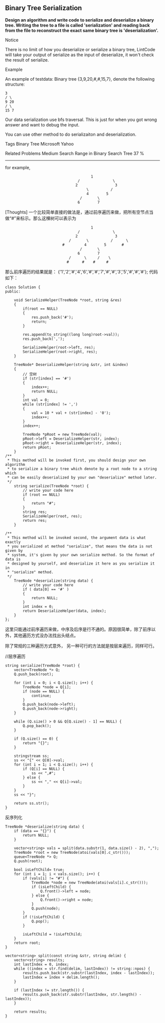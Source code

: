 ## Binary Tree Serialization ##

**Design an algorithm and write code to serialize and deserialize a binary tree. Writing the tree to a file is called 'serialization' and reading back from the file to reconstruct the exact same binary tree is 'deserialization'.**

Notice

There is no limit of how you deserialize or serialize a binary tree, LintCode will take your output of serialize as the input of deserialize, it won't check the result of serialize.

Example

An example of testdata: Binary tree {3,9,20,#,#,15,7}, denote the following structure:

	3
	/ \
	9 20
	/ \
	15 7
Our data serialization use bfs traversal. This is just for when you got wrong answer and want to debug the input.

You can use other method to do serializaiton and deserialization.

Tags 
Binary Tree Microsoft Yahoo

Related Problems 
Medium Search Range in Binary Search Tree 37 %

----------

for example,

                                           1
                                     /               \
                                    2                 3
                                         \          /     
                                         4        5     
                                      /       \
                                     6        7
[Thoughts]
一个比较简单直接的做法是，通过前序遍历来做，把所有空节点当做“#”来标示。那么这棵树可以表示为

                                           1
                                     /               \
                                    2                 3
                                 /       \          /      \
                              #         4        5       #
                                      /       \
                                     6        7
                                 /      \     /    \
                                #      #    #     #
那么前序遍历的结果就是： {'1','2','#','4','6','#','#','7','#','#','3','5','#','#','#'}; 代码如下：

	class Solution {
	public:
	
		void SerializeHelper(TreeNode *root, string &res)  
		{  
		    if(root == NULL)  
		    {  
		        res.push_back('#');  
		        return;  
		    }
		
		    res.append(to_string((long long)root->val));  
		    res.push_back(',');
		
		    SerializeHelper(root->left, res);  
		    SerializeHelper(root->right, res);  
		}
	
		TreeNode* DeserializeHelper(string &str, int &index)   
		{  
		    // 空树  
		    if (str[index] == '#')   
		    {  
		        index++;  
		        return NULL;  
		    }  
		    int val = 0;  
		    while (str[index] != ',')   
		    {  
		        val = 10 * val + (str[index] - '0');  
		        index++;  
		    }  
		    index++;
		
		    TreeNode *pRoot = new TreeNode(val);  
		    pRoot->left = DeserializeHelper(str, index);  
		    pRoot->right = DeserializeHelper(str, index); 
		    return pRoot;  
		}  
	/**
	 * This method will be invoked first, you should design your own algorithm 
	 * to serialize a binary tree which denote by a root node to a string which
	 * can be easily deserialized by your own "deserialize" method later.
	 */
		string serialize(TreeNode *root) {
		    // write your code here
		    if (root == NULL)   
		    {  
		        return "#";  
		    }  
		    string res;  
		    SerializeHelper(root, res);  
		    return res;  
		}
	
	/**
	 * This method will be invoked second, the argument data is what exactly
	 * you serialized at method "serialize", that means the data is not given by
	 * system, it's given by your own serialize method. So the format of data is
	 * designed by yourself, and deserialize it here as you serialize it in 
	 * "serialize" method.
	 */
		TreeNode *deserialize(string data) {
		    // write your code here
		    if ( data[0] == '#' )   
		    {  
		        return NULL;  
		    }  
		    int index = 0;
		    return DeserializeHelper(data, index);  
		}
	};
这里只能通过前序遍历来做，中序及后序是行不通的。原因很简单，除了前序以外，其他遍历方式没办法找出头结点。

除了常规的三种遍历方式意外， 另一种可行的方法就是按层来遍历，同样可行。

//层序遍历

	string serialize(TreeNode *root) {
	    vector<TreeNode *> Q;
	    Q.push_back(root);
	
	    for (int i = 0; i < Q.size(); i++) {
	        TreeNode *node = Q[i];
	        if (node == NULL) {
	            continue;
	        }
	        Q.push_back(node->left);
	        Q.push_back(node->right);
	    }
	
	    while (Q.size() > 0 && Q[Q.size() - 1] == NULL) {
	        Q.pop_back();
	    }
	
	    if (Q.size() == 0) {
	        return "{}";
	    }
	
	    stringstream ss;
	    ss << "{" << Q[0]->val;
	    for (int i = 1; i < Q.size(); i++) {
	        if (Q[i] == NULL) {
	            ss << ",#";
	        } else {
	            ss << "," << Q[i]->val;
	        }
	    }
	    ss << "}";
	
	    return ss.str(); 
	}

反序列化

	TreeNode *deserialize(string data) {
	    if (data == "{}") {
	        return NULL;
	    }
	
	    vector<string> vals = split(data.substr(1, data.size() - 2), ",");
	    TreeNode *root = new TreeNode(atoi(vals[0].c_str()));
	    queue<TreeNode *> Q;
	    Q.push(root);
	
	    bool isLeftChild= true;
	    for (int i = 1; i < vals.size(); i++) {
	        if (vals[i] != "#") {
	            TreeNode *node = new TreeNode(atoi(vals[i].c_str()));
	            if (isLeftChild) {
	                Q.front()->left = node;
	            } else {
	                Q.front()->right = node;
	            }
	            Q.push(node);
	        }
	        if (!isLeftChild) {
	            Q.pop();
	        }
	
	        isLeftChild = !isLeftChild; 
	    }
	    return root;
	}

	vector<string> split(const string &str, string delim) {
	    vector<string> results;
	    int lastIndex = 0, index;
	    while ((index = str.find(delim, lastIndex)) != string::npos) {
	        results.push_back(str.substr(lastIndex, index - lastIndex));
	        lastIndex = index + delim.length();
	    }
	
	    if (lastIndex != str.length()) {
	        results.push_back(str.substr(lastIndex, str.length() - lastIndex));
	    }
	
	    return results;
	}